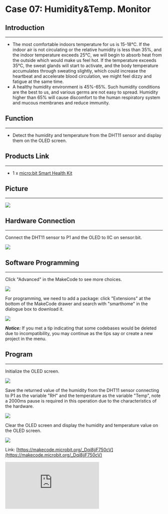 ﻿# Case 07: Humidity&Temp. Monitor


##  Introduction
---

- The most comfortable indoors temperature for us is 15-18℃. If the indoor air is not circulating or the relative humidity is less than 35%, and the indoor temperature exceeds 25℃, we will begin to absorb heat from the outside which would make us feel hot. If the temperature exceeds 35°C, the sweat glands will start to activate, and the body temperature accumulates through sweating slightly, which could increase the heartbeat and accelerate blood circulation, we might feel dizzy and fatigue at the same time.
- A healthy humidity environment is 45%-65%. Such humidity conditions are the best to us, and various germs are not easy to spread. Humidity higher than 65% will cause discomfort to the human respiratory system and mucous membranes and reduce immunity.

## Function
---

- Detect the humidity and temperature from the DHT11 sensor and display them on the OLED screen.

## Products Link
---
- 1 x [micro:bit Smart Health Kit](https://shop.elecfreaks.com/products/elecfreaks-micro-bit-smart-health-kit-without-micro-bit-board?_pos=1&_sid=2b45d49aa&_ss=r)

## Picture
---
![](https://wiki-media-ef.oss-cn-hongkong.aliyuncs.com/i18n/en/docusaurus-plugin-content-docs/current/microbit/wisdom-life/microbit-smart-health-kit/images/microbit-Smart-Health-Kit-case-01-02.png)

## Hardware Connection
---

Connect the DHT11 sensor to P1 and the OLED to IIC on sensor:bit.

![](https://wiki-media-ef.oss-cn-hongkong.aliyuncs.com/i18n/en/docusaurus-plugin-content-docs/current/microbit/wisdom-life/microbit-smart-health-kit/images/microbit-Smart-Health-Kit-case-07-03.png)


## Software Programming
---
Click "Advanced" in the MakeCode to see more choices.

![](https://wiki-media-ef.oss-cn-hongkong.aliyuncs.com/i18n/en/docusaurus-plugin-content-docs/current/microbit/wisdom-life/microbit-smart-health-kit/images/microbit-Smart-Health-Kit-case-01-04.png)

For programming, we need to add a package: click "Extensions" at the bottom of the MakeCode drawer and search with "smarthome" in the dialogue box to download it.

![](https://wiki-media-ef.oss-cn-hongkong.aliyuncs.com/i18n/en/docusaurus-plugin-content-docs/current/microbit/wisdom-life/microbit-smart-health-kit/images/microbit-Smart-Health-Kit-case-01-05.png)

***Notice:*** If you met a tip indicating that some codebases would be deleted due to incompatibility, you may continue as the tips say or create a new project in the menu.

## Program

---
Initialize the OLED screen.

![](https://wiki-media-ef.oss-cn-hongkong.aliyuncs.com/i18n/en/docusaurus-plugin-content-docs/current/microbit/wisdom-life/microbit-smart-health-kit/images/microbit-Smart-Health-Kit-case-07-07.png)

Save the returned value of the humidity from the DHT11 sensor connecting to P1 as the variable "RH" and the temperature as the variable "Temp", note a 2000ms pause is required in this operation due to the characteristics of the hardware.

![](https://wiki-media-ef.oss-cn-hongkong.aliyuncs.com/i18n/en/docusaurus-plugin-content-docs/current/microbit/wisdom-life/microbit-smart-health-kit/images/microbit-Smart-Health-Kit-case-07-08.png)

Clear the OLED screen and display the humidity and temperature value on the OLED screen.

![](https://wiki-media-ef.oss-cn-hongkong.aliyuncs.com/i18n/en/docusaurus-plugin-content-docs/current/microbit/wisdom-life/microbit-smart-health-kit/images/microbit-Smart-Health-Kit-case-07-09.png)




Link: [https://makecode.microbit.org/_Dqi8jjF750cV](https://makecode.microbit.org/_Dqi8jjF750cV)

<div
    style={{
        position: 'relative',
        paddingBottom: '60%',
        overflow: 'hidden',
    }}
>
    <iframe
        src="https://makecode.microbit.org/_Dqi8jjF750cV"
        frameborder="0"
        sandbox="allow-popups allow-forms allow-scripts allow-same-origin"
        style={{
            position: 'absolute',
            width: '100%',
            height: '100%',
        }}
    />
</div>


## Result
---
- Display the humidity and temperature value on the OLED screen.
